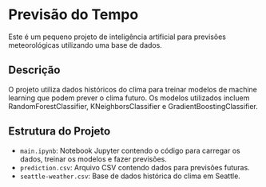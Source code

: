 # Previsão do Tempo

Este é um pequeno projeto de inteligência artificial para previsões meteorológicas utilizando uma base de dados.

## Descrição

O projeto utiliza dados históricos do clima para treinar modelos de machine learning que podem prever o clima futuro. Os modelos utilizados incluem RandomForestClassifier, KNeighborsClassifier e GradientBoostingClassifier.

## Estrutura do Projeto

- `main.ipynb`: Notebook Jupyter contendo o código para carregar os dados, treinar os modelos e fazer previsões.
- `prediction.csv`: Arquivo CSV contendo dados para previsões futuras.
- `seattle-weather.csv`: Base de dados histórica do clima em Seattle.
